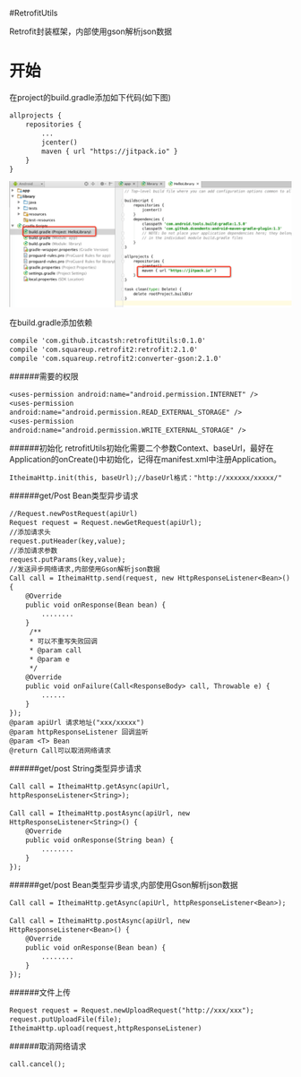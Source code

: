 #RetrofitUtils

Retrofit封装框架，内部使用gson解析json数据

开始
===
在project的build.gradle添加如下代码(如下图)
```
allprojects {
    repositories {
        ...
        jcenter()
        maven { url "https://jitpack.io" }
    }
}
```
![image](jitpack.png)

在build.gradle添加依赖
```
compile 'com.github.itcastsh:retrofitUtils:0.1.0'
compile 'com.squareup.retrofit2:retrofit:2.1.0'
compile 'com.squareup.retrofit2:converter-gson:2.1.0'
```

######需要的权限
```
<uses-permission android:name="android.permission.INTERNET" />
<uses-permission android:name="android.permission.READ_EXTERNAL_STORAGE" />
<uses-permission android:name="android.permission.WRITE_EXTERNAL_STORAGE" />
```

######初始化
retrofitUtils初始化需要二个参数Context、baseUrl，最好在Application的onCreate()中初始化，记得在manifest.xml中注册Application。
```
ItheimaHttp.init(this, baseUrl);//baseUrl格式："http://xxxxxx/xxxxx/"
```

######get/Post Bean类型异步请求
```
//Request.newPostRequest(apiUrl)
Request request = Request.newGetRequest(apiUrl);
//添加请求头
request.putHeader(key,value);
//添加请求参数
request.putParams(key,value);
//发送异步网络请求,内部使用Gson解析json数据
Call call = ItheimaHttp.send(request, new HttpResponseListener<Bean>() {
    @Override
    public void onResponse(Bean bean) {
        ........
    }
     /**
     * 可以不重写失败回调
     * @param call
     * @param e
     */
    @Override
    public void onFailure(Call<ResponseBody> call, Throwable e) {
        ......
    }
});
@param apiUrl 请求地址("xxx/xxxxx")
@param httpResponseListener 回调监听
@param <T> Bean
@return Call可以取消网络请求
```

######get/post String类型异步请求
```
Call call = ItheimaHttp.getAsync(apiUrl, httpResponseListener<String>);

Call call = ItheimaHttp.postAsync(apiUrl, new HttpResponseListener<String>() {
    @Override
    public void onResponse(String bean) {
        ........
    }
});
```

######get/post Bean类型异步请求,内部使用Gson解析json数据
```
Call call = ItheimaHttp.getAsync(apiUrl, httpResponseListener<Bean>);

Call call = ItheimaHttp.postAsync(apiUrl, new HttpResponseListener<Bean>() {
    @Override
    public void onResponse(Bean bean) {
        ........
    }
});
```

######文件上传
```
Request request = Request.newUploadRequest("http://xxx/xxx");
request.putUploadFile(file);
ItheimaHttp.upload(request,httpResponseListener)
```

######取消网络请求
```
call.cancel();
```
